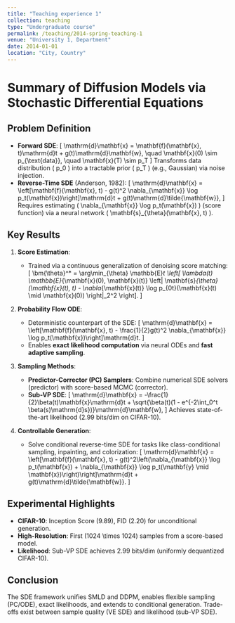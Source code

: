 ```yaml
---
title: "Teaching experience 1"
collection: teaching
type: "Undergraduate course"
permalink: /teaching/2014-spring-teaching-1
venue: "University 1, Department"
date: 2014-01-01
location: "City, Country"
---
```




# Summary of Diffusion Models via Stochastic Differential Equations

## Problem Definition

- **Forward SDE**:
  \[
  \mathrm{d}\mathbf{x} = \mathbf{f}(\mathbf{x}, t)\mathrm{d}t + g(t)\mathrm{d}\mathbf{w}, \quad \mathbf{x}(0) \sim p_{\text{data}}, \quad \mathbf{x}(T) \sim p_T
  \]
  Transforms data distribution \( p_0 \) into a tractable prior \( p_T \) (e.g., Gaussian) via noise injection.
- **Reverse-Time SDE** (Anderson, 1982):
  \[
  \mathrm{d}\mathbf{x} = \left[\mathbf{f}(\mathbf{x}, t) - g(t)^2 \nabla_{\mathbf{x}} \log p_t(\mathbf{x})\right]\mathrm{d}t + g(t)\mathrm{d}\tilde{\mathbf{w}},
  \]
  Requires estimating \( \nabla_{\mathbf{x}} \log p_t(\mathbf{x}) \) (score function) via a neural network \( \mathbf{s}_{\theta}(\mathbf{x}, t) \).

## Key Results

1. **Score Estimation**:

   - Trained via a continuous generalization of denoising score matching:
     \[
     \bm{\theta}^* = \arg\min_{\theta} \mathbb{E}_t \left[ \lambda(t) \mathbb{E}_{\mathbf{x}(0), \mathbf{x}(t)} \left\| \mathbf{s}_{\theta}(\mathbf{x}(t), t) - \nabla_{\mathbf{x}(t)} \log p_{0t}(\mathbf{x}(t) \mid \mathbf{x}(0)) \right\|_2^2 \right].
     \]
2. **Probability Flow ODE**:

   - Deterministic counterpart of the SDE:
     \[
     \mathrm{d}\mathbf{x} = \left[\mathbf{f}(\mathbf{x}, t) - \frac{1}{2}g(t)^2 \nabla_{\mathbf{x}} \log p_t(\mathbf{x})\right]\mathrm{d}t.
     \]
   - Enables **exact likelihood computation** via neural ODEs and **fast adaptive sampling**.
3. **Sampling Methods**:

   - **Predictor-Corrector (PC) Samplers**: Combine numerical SDE solvers (predictor) with score-based MCMC (corrector).
   - **Sub-VP SDE**:
     \[
     \mathrm{d}\mathbf{x} = -\frac{1}{2}\beta(t)\mathbf{x}\mathrm{d}t + \sqrt{\beta(t)(1 - e^{-2\int_0^t \beta(s)\mathrm{d}s})}\mathrm{d}\mathbf{w},
     \]
     Achieves state-of-the-art likelihood (2.99 bits/dim on CIFAR-10).
4. **Controllable Generation**:

   - Solve conditional reverse-time SDE for tasks like class-conditional sampling, inpainting, and colorization:
     \[
     \mathrm{d}\mathbf{x} = \left[\mathbf{f}(\mathbf{x}, t) - g(t)^2\left(\nabla_{\mathbf{x}} \log p_t(\mathbf{x}) + \nabla_{\mathbf{x}} \log p_t(\mathbf{y} \mid \mathbf{x})\right)\right]\mathrm{d}t + g(t)\mathrm{d}\tilde{\mathbf{w}}.
     \]

## Experimental Highlights

- **CIFAR-10**: Inception Score (9.89), FID (2.20) for unconditional generation.
- **High-Resolution**: First \(1024 \times 1024\) samples from a score-based model.
- **Likelihood**: Sub-VP SDE achieves 2.99 bits/dim (uniformly dequantized CIFAR-10).

## Conclusion

The SDE framework unifies SMLD and DDPM, enables flexible sampling (PC/ODE), exact likelihoods, and extends to conditional generation. Trade-offs exist between sample quality (VE SDE) and likelihood (sub-VP SDE).
